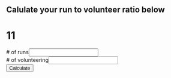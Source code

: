 <script src="https://ajax.googleapis.com/ajax/libs/angularjs/1.6.4/angular.min.js"></script>
## Calulate your run to volunteer ratio below

# 11
<style>
.error {
  color:red;
  }
</style>

<script>
  function updateError(element) {
     document.getElementById(element).innerHTML = "";
  }
  function myFunction() {
    var runs = document.getElementById("runs").value;
    var vols = document.getElementById("vols").value;
  
  console.log(runs);
  
  if(runs == null || runs==""){
    document.getElementById("runsError").innerHTML = "Please enter a value";
  }
  else {
   document.getElementById("runsError").innerHTML = "";
  }
  if(vols == null || vols==""){
    document.getElementById("volsError").innerHTML = "Please enter a value";
  }
  else
  {
  document.getElementById("volsError").innerHTML = "";
  }
  
  if (vols!="" && runs!="")
  {
    document.getElementById("p1").innerHTML = runs/vols + ":1" ;
    }
    else
    {
    document.getElementById("p1").innerHTML = "";
    }
}
</script>

<div>
  <div><span># of runs</span><span><input onchange="updateError(this.name)" type="number" name="runs" id="runs" value="" /></span><span id="runsError" class="error"></span><br>
  <div><span># of volunteering</span><span><input onchange="updateError(this.name)" type="number" name="vols" id="vols" value="" /><span id="volsError" class="error"></span></span>
</div>
    <button onclick="myFunction()">Calculate</button>
    <p id="p1"></p>
